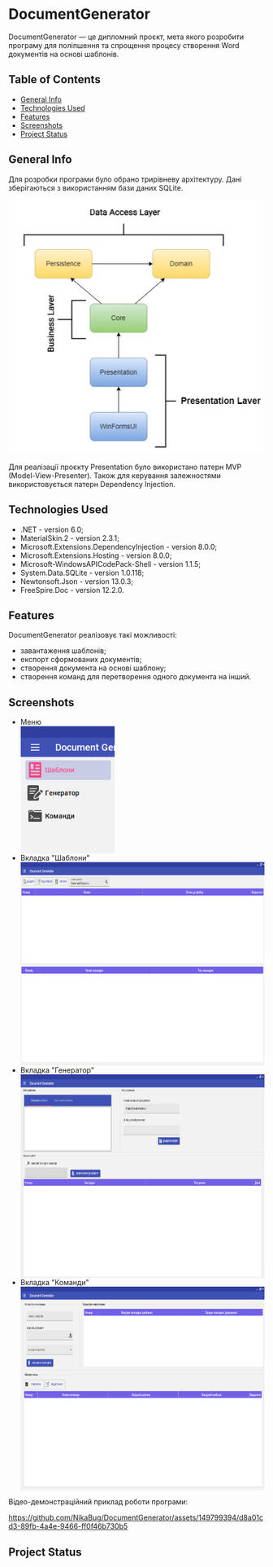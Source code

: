 # DocumentGenerator
DocumentGenerator — це дипломний проєкт, мета якого розробити програму для поліпшення та спрощення процесу створення Word документів на основі шаблонів.
## Table of Contents
* [General Info](#general-information)
* [Technologies Used](#technologies-used)
* [Features](#features)
* [Screenshots](#screenshots)
* [Project Status](#project-status)
<!-- * [License](#license) -->
## General Info
Для розробки програми було обрано трирівневу архітектуру. Дані зберігаються з використанням бази даних SQLite.

![StructureProjects screenshot](./Documentation/Screenshots/StructureProjects1.jpg)

Для реалізації проєкту Presentation було використано патерн MVP (Model-View-Presenter). Також для керування залежностями використовується патерн Dependency Injection.
## Technologies Used
- .NET - version 6.0;
- MaterialSkin.2 - version 2.3.1;
- Microsoft.Extensions.DependencyInjection - version 8.0.0;
- Microsoft.Extensions.Hosting - version 8.0.0;
- Microsoft-WindowsAPICodePack-Shell - version 1.1.5;
- System.Data.SQLite - version 1.0.118;
- Newtonsoft.Json - version 13.0.3;
- FreeSpire.Doc - version 12.2.0.
## Features
DocumentGenerator реалізовує такі можливості:
- завантаження шаблонів;
- експорт сформованих документів;
- створення документа на основі шаблону;
- створення команд для перетворення одного документа на інший.
## Screenshots
- Меню<br>
  <img align="center" height="250" src="./Documentation/Screenshots/mainMenu.png">
- Вкладка "Шаблони"<br>
  <img align="center" height="400" src="./Documentation/Screenshots/tabTemplate.png">
- Вкладка "Генератор"<br>
  <img align="center" height="400" src="./Documentation/Screenshots/tabGenerator.png">
- Вкладка "Команди"<br>
  <img align="center" height="400" src="./Documentation/Screenshots/tabCommand.png"> <br>

Відео-демонстраційний приклад роботи програми:

https://github.com/NikaBug/DocumentGenerator/assets/149799394/d8a01cd3-89fb-4a4e-9466-ff0f46b730b5

## Project Status
